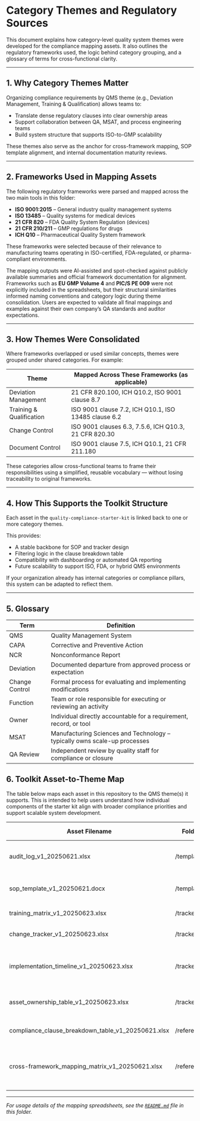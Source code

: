 
# Category Themes and Regulatory Sources

This document explains how category-level quality system themes were developed for the compliance mapping assets. It also outlines the regulatory frameworks used, the logic behind category grouping, and a glossary of terms for cross-functional clarity.

---

## 1. Why Category Themes Matter

Organizing compliance requirements by QMS theme (e.g., Deviation Management, Training & Qualification) allows teams to:

- Translate dense regulatory clauses into clear ownership areas
- Support collaboration between QA, MSAT, and process engineering teams
- Build system structure that supports ISO-to-GMP scalability

These themes also serve as the anchor for cross-framework mapping, SOP template alignment, and internal documentation maturity reviews.

---

## 2. Frameworks Used in Mapping Assets

The following regulatory frameworks were parsed and mapped across the two main tools in this folder:

- **ISO 9001:2015** – General industry quality management systems  
- **ISO 13485** – Quality systems for medical devices  
- **21 CFR 820** – FDA Quality System Regulation (devices)  
- **21 CFR 210/211** – GMP regulations for drugs  
- **ICH Q10** – Pharmaceutical Quality System framework

These frameworks were selected because of their relevance to manufacturing teams operating in ISO-certified, FDA-regulated, or pharma-compliant environments.

The mapping outputs were AI-assisted and spot-checked against publicly available summaries and official framework documentation for alignment. Frameworks such as **EU GMP Volume 4** and **PIC/S PE 009** were not explicitly included in the spreadsheets, but their structural similarities informed naming conventions and category logic during theme consolidation. Users are expected to validate all final mappings and examples against their own company’s QA standards and auditor expectations.

---

## 3. How Themes Were Consolidated

Where frameworks overlapped or used similar concepts, themes were grouped under shared categories. For example:

| Theme                     | Mapped Across These Frameworks (as applicable)         |
|--------------------------|--------------------------------------------------------|
| Deviation Management     | 21 CFR 820.100, ICH Q10.2, ISO 9001 clause 8.7         |
| Training & Qualification | ISO 9001 clause 7.2, ICH Q10.1, ISO 13485 clause 6.2   |
| Change Control           | ISO 9001 clauses 6.3, 7.5.6, ICH Q10.3, 21 CFR 820.30  |
| Document Control         | ISO 9001 clause 7.5, ICH Q10.1, 21 CFR 211.180         |

These categories allow cross-functional teams to frame their responsibilities using a simplified, reusable vocabulary — without losing traceability to original frameworks.

---

## 4. How This Supports the Toolkit Structure

Each asset in the `quality-compliance-starter-kit` is linked back to one or more category themes.

This provides:
- A stable backbone for SOP and tracker design
- Filtering logic in the clause breakdown table
- Compatibility with dashboarding or automated QA reporting
- Future scalability to support ISO, FDA, or hybrid QMS environments

If your organization already has internal categories or compliance pillars, this system can be adapted to reflect them.

---

## 5. Glossary

| Term               | Definition                                                                 |
|--------------------|---------------------------------------------------------------------------|
| QMS                | Quality Management System                                                 |
| CAPA               | Corrective and Preventive Action                                           |
| NCR                | Nonconformance Report                                                     |
| Deviation          | Documented departure from approved process or expectation                 |
| Change Control     | Formal process for evaluating and implementing modifications               |
| Function           | Team or role responsible for executing or reviewing an activity           |
| Owner              | Individual directly accountable for a requirement, record, or tool        |
| MSAT               | Manufacturing Sciences and Technology – typically owns scale-up processes |
| QA Review          | Independent review by quality staff for compliance or closure             |


## 6. Toolkit Asset-to-Theme Map

The table below maps each asset in this repository to the QMS theme(s) it supports. This is intended to help users understand how individual components of the starter kit align with broader compliance priorities and support scalable system development.

| Asset Filename                                      | Folder        | Linked Theme(s)                                              |
|-----------------------------------------------------|---------------|---------------------------------------------------------------|
| audit_log_v1_20250621.xlsx                          | /templates/   | Deviation Management, CAPA, QA Review                         |
| sop_template_v1_20250621.docx                       | /templates/   | Document Control, Change Management                           |
| training_matrix_v1_20250623.xlsx                    | /trackers/    | Training & Qualification                                      |
| change_tracker_v1_20250623.xlsx                     | /trackers/    | Change Management, CAPA                                       |
| implementation_timeline_v1_20250623.xlsx            | /trackers/    | Operational Planning, Cross-functional Coordination           |
| asset_ownership_table_v1_20250623.xlsx              | /trackers/    | Management Responsibility, Function Accountability            |
| compliance_clause_breakdown_table_v1_20250621.xlsx  | /reference/   | All QMS Themes (Filterable)                                   |
| cross-framework_mapping_matrix_v1_20250621.xlsx     | /reference/   | All QMS Themes (Cross-mapped across frameworks)               |

---

*For usage details of the mapping spreadsheets, see the [`README.md`](./README.md) file in this folder.*
